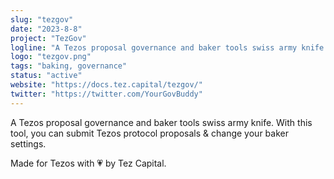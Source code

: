 ```yaml
---
slug: "tezgov"
date: "2023-8-8"
project: "TezGov"
logline: "A Tezos proposal governance and baker tools swiss army knife."
logo: "tezgov.png"
tags: "baking, governance"
status: "active"
website: "https://docs.tez.capital/tezgov/"
twitter: "https://twitter.com/YourGovBuddy"
---
```


A Tezos proposal governance and baker tools swiss army knife. With this tool, you can submit Tezos protocol proposals & change your baker settings. 

Made for Tezos with 💗 by Tez Capital.